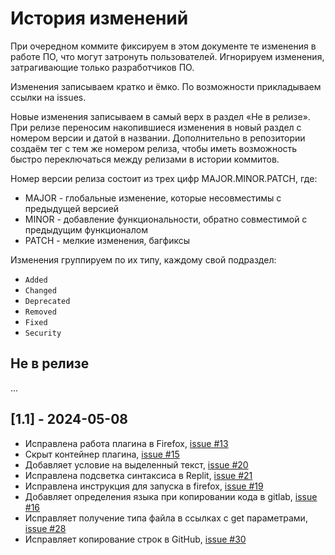 # История изменений

При очередном коммите фиксируем в этом документе те изменения в работе ПО, что могут затронуть пользователей. Игнорируем изменения, затрагивающие только разработчиков ПО.

Изменения записываем кратко и ёмко. По возможности прикладываем ссылки на issues.

Новые изменения записываем в самый верх в раздел «Не в релизе». При релизе переносим накопившиеся изменения в новый раздел с номером версии и датой в названии. Дополнительно в репозитории
создаём тег с тем же номером релиза, чтобы иметь возможность быстро переключаться между релизами в истории коммитов.

Номер версии релиза состоит из трех цифр MAJOR.MINOR.PATCH, где:

- MAJOR - глобальные изменение, которые несовместимы с предыдущей версией
- MINOR - добавление функциональности, обратно совместимой с предыдущим функционалом
- PATCH - мелкие изменения, багфиксы

Изменения группируем по их типу, каждому свой подраздел:

- `Added`
- `Changed`
- `Deprecated`
- `Removed`
- `Fixed`
- `Security`

## Не в релизе

...


## [1.1] - 2024-05-08

- Исправлена работа плагина в Firefox, [issue #13](https://github.com/devmanorg/github-copy-plugin/issues/13)
- Скрыт контейнер плагина, [issue #15](https://github.com/devmanorg/github-copy-plugin/issues/15)
- Добавляет условие на выделенный текст, [issue #20](https://github.com/devmanorg/github-copy-plugin/issues/20)
- Исправлена подсветка синтаксиса в Replit, [issue #21](https://github.com/devmanorg/github-copy-plugin/issues/21)
- Исправлена инструкция для запуска в firefox, [issue #19](https://github.com/devmanorg/github-copy-plugin/issues/19)
- Добавляет определения языка при копировании кода в gitlab, [issue #16](https://github.com/devmanorg/github-copy-plugin/issues/16)
- Исправляет получение типа файла в ссылках с get параметрами, [issue #28](https://github.com/devmanorg/github-copy-plugin/issues/28)
- Исправляет копирование строк в GitHub, [issue #30](https://github.com/devmanorg/github-copy-plugin/issues/30)
